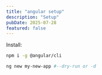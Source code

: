 ```yaml
---
title: "angular setup"
description: "Setup"
pubDate: 2025-07-28
featured: false
---
```


Install:

```bash
npm i -g @angular/cli

ng new my-new-app #--dry-run or -d
```